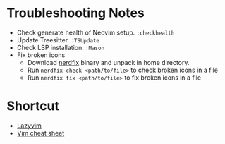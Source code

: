 # Troubleshooting Notes

- Check generate health of Neovim setup. `:checkhealth`
- Update Treesitter. `:TSUpdate`
- Check LSP installation. `:Mason`
- Fix broken icons
  - Download [nerdfix](https://github.com/loichyan/nerdfix) binary and unpack in home directory.
  - Run `nerdfix check <path/to/file>` to check broken icons in a file
  - Run `nerdfix fix <path/to/file>` to fix broken icons in a file

# Shortcut

- [Lazyvim](https://www.lazyvim.org/keymaps)
- [Vim cheat sheet](https://vim.rtorr.com/)
